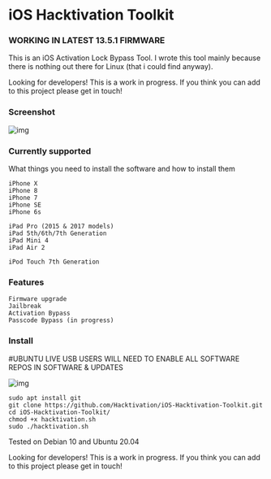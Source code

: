 # iOS Hacktivation Toolkit

### WORKING IN LATEST 13.5.1 FIRMWARE

This is an iOS Activation Lock Bypass Tool. I wrote this tool mainly because there is nothing out there for Linux (that i could find anyway). 

Looking for developers! This is a work in progress. If you think you can add to this project please get in touch!

### Screenshot

![img](https://i.imgur.com/IzrOvo1.png)

### Currently supported

What things you need to install the software and how to install them

```
iPhone X
iPhone 8
iPhone 7
iPhone SE
iPhone 6s

iPad Pro (2015 & 2017 models)
iPad 5th/6th/7th Generation
iPad Mini 4
iPad Air 2

iPod Touch 7th Generation
```

### Features


```
Firmware upgrade
Jailbreak
Activation Bypass
Passcode Bypass (in progress)
```
### Install

#UBUNTU LIVE USB USERS WILL NEED TO ENABLE ALL SOFTWARE REPOS IN SOFTWARE & UPDATES

![img](https://i.imgur.com/05scg8J.png)


```
sudo apt install git
git clone https://github.com/Hacktivation/iOS-Hacktivation-Toolkit.git
cd iOS-Hacktivation-Toolkit/
chmod +x hacktivation.sh
sudo ./hacktivation.sh
```

Tested on Debian 10 and Ubuntu 20.04

Looking for developers! This is a work in progress. If you think you can add to this project please get in touch!

